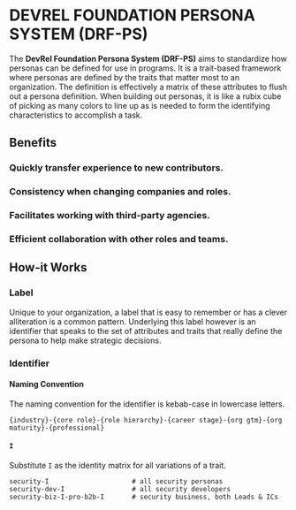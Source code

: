 
# DEVREL FOUNDATION PERSONA SYSTEM (DRF-PS)

The **DevRel Foundation Persona System (DRF-PS)** aims to standardize how personas can be defined for use in programs. It is a trait-based framework where personas are defined by the traits that matter most to an organization. The definition is effectively a matrix of these attributes to flush out a persona definition. When building out personas, it is like a rubix cube of picking as many colors to line up as is needed to form the identifying characteristics to accomplish a task.

## Benefits

### Quickly transfer experience to new contributors.

### Consistency when changing companies and roles.

### Facilitates working with third-party agencies.

### Efficient collaboration with other roles and teams.


## How-it Works

### Label

Unique to your organization, a label that is easy to remember or has a clever alliteration is a common pattern. Underlying this label however is an identifier that speaks to the set of attributes and traits that really define the persona to help make strategic decisions.

### Identifier

#### Naming Convention

The naming convention for the identifier is kebab-case in lowercase letters.

```
{industry}-{core role}-{role hierarchy}-{career stage}-{org gtm}-{org maturity}-{professional}
```

#### `I`

Substitute `I` as the identity matrix for all variations of a trait.

```
security-I                     # all security personas
security-dev-I                 # all security developers
security-biz-I-pro-b2b-I       # security business, both Leads & ICs
```






